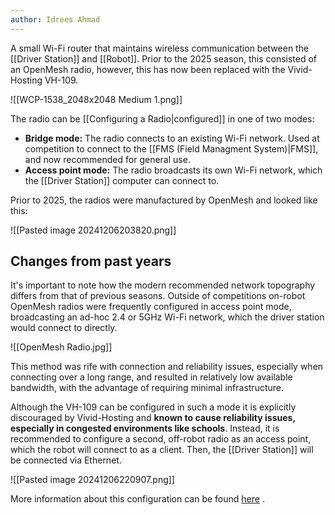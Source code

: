 ```yaml
---
author: Idrees Ahmad
---
```

A small Wi-Fi router that maintains wireless communication between the [[Driver Station]] and [[Robot]]. Prior to the 2025 season, this consisted of an OpenMesh radio, however, this has now been replaced with the Vivid-Hosting VH-109.

![[WCP-1538_2048x2048 Medium 1.png]]

The radio can be [[Configuring a Radio|configured]] in one of two modes:

- **Bridge mode:** The radio connects to an existing Wi-Fi network. Used at competition to connect to the [[FMS (Field Managment System)|FMS]], and now recommended for general use.
- **Access point mode:** The radio broadcasts its own Wi-Fi network, which the [[Driver Station]] computer can connect to.

Prior to 2025, the radios were manufactured by OpenMesh and looked like this:

![[Pasted image 20241206203820.png]]

## Changes from past years

It's important to note how the modern recommended network topography differs from that of previous seasons. Outside of competitions on-robot OpenMesh radios were frequently configured in access point mode, broadcasting an ad-hoc 2.4 or 5GHz Wi-Fi network, which the driver station would connect to directly. 

![[OpenMesh Radio.jpg]]

This method was rife with connection and reliability issues, especially when connecting over a long range, and resulted in relatively low available bandwidth, with the advantage of requiring minimal infrastructure. 

Although the VH-109 can be configured in such a mode it is explicitly discouraged by Vivid-Hosting and **known to cause reliability issues, especially in congested environments like schools**. Instead, it is recommended to configure a second, off-robot radio as an access point, which the robot will connect to as a client. Then, the [[Driver Station]] will be connected via Ethernet.

![[Pasted image 20241206220907.png]]

More information about this configuration can be found [here](https://frc-radio.vivid-hosting.net/getting-started/usage/practicing-at-home) .